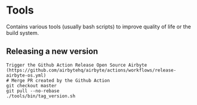 # Tools

Contains various tools (usually bash scripts) to improve quality of life or the build system.

## Releasing a new version
```
Trigger the Github Action Release Open Source Airbyte (https://github.com/airbytehq/airbyte/actions/workflows/release-airbyte-os.yml)
# Merge PR created by the Github Action
git checkout master
git pull --no-rebase
./tools/bin/tag_version.sh
```
